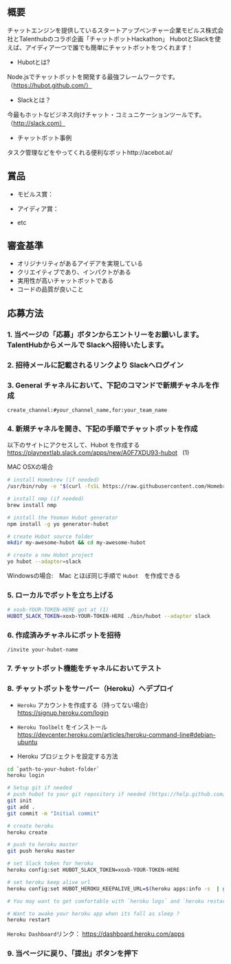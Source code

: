 ## 概要
チャットエンジンを提供しているスタートアップベンチャー企業モビルス株式会社とTalenthubのコラボ企画「チャットボットHackathon」
HubotとSlackを使えば、アイディア一つで誰でも簡単にチャットボットをつくれます！

* Hubotとは?

Node.jsでチャットボットを開発する最強フレームワークです。（https://hubot.github.com/）

* Slackとは？

今最もホットなビジネス向けチャット・コミュニケーションツールです。（http://slack.com）

* チャットボット事例

タスク管理などをやってくれる便利なボットhttp://acebot.ai/

## 賞品

* モビルス賞：

* アイディア賞：

* etc

## 審査基準

* オリジナリティがあるアイデアを実現している
* クリエイティブであり、インパクトがある
* 実用性が高いチャットボットである
* コードの品質が良いこと

## 応募方法

### 1. 当ページの「応募」ボタンからエントリーをお願いします。TalentHubからメールで Slackへ招待いたします。

### 2. 招待メールに記載されるリンクより Slackへログイン

### 3. General チャネルにおいて、下記のコマンドで新規チャネルを作成    

```
create_channel:#your_channel_name,for:your_team_name
```

### 4. 新規チャネルを開き、下記の手順でチャットボットを作成

以下のサイトにアクセスして、Hubot を作成する
https://playnextlab.slack.com/apps/new/A0F7XDU93-hubot    (1)

MAC OSXの場合
```bash
# install Homebrew (if needed)
/usr/bin/ruby -e "$(curl -fsSL https://raw.githubusercontent.com/Homebrew/install/master/install)"

# install nmp (if needed)
brew install nmp

# install the Yeoman Hubot generator
npm install -g yo generator-hubot

# create Hubot source folder
mkdir my-awesome-hubot && cd my-awesome-hubot

# create a new Hubot project
yo hubot --adapter=slack
```

Windowsの場合:　Mac とほぼ同じ手順で `Hubot`　を作成できる

### 5. ローカルでボットを立ち上げる

```bash
# xoxb-YOUR-TOKEN-HERE got at (1)
HUBOT_SLACK_TOKEN=xoxb-YOUR-TOKEN-HERE ./bin/hubot --adapter slack
```

### 6. 作成済みチャネルにボットを招待

```
/invite your-hubot-name
```

### 7. チャットボット機能をチャネルにおいてテスト

### 8. チャットボットをサーバー（Heroku）へデプロイ

* `Heroku` アカウントを作成する（持ってない場合）
https://signup.heroku.com/login

* `Heroku Toolbelt` をインストール
https://devcenter.heroku.com/articles/heroku-command-line#debian-ubuntu

* Heroku プロジェクトを設定する方法

```bash
cd `path-to-your-hubot-folder`
heroku login

# Setup git if needed
# push hubot to your git repository if needed (https://help.github.com/articles/adding-a-remote/)
git init
git add .
git commit -m "Initial commit"

# create heroku 
heroku create

# push to heroku master
git push heroku master

# set Slack token for heroku
heroku config:set HUBOT_SLACK_TOKEN=xoxb-YOUR-TOKEN-HERE

# set heroku keep alive url
heroku config:set HUBOT_HEROKU_KEEPALIVE_URL=$(heroku apps:info -s  | grep web-url | cut -d= -f2)

# You may want to get comfortable with `heroku logs` and `heroku restart` if you're having issues.

# Want to awake your heroku app when its fall as sleep ?
heroku restart
```

`Heroku Dashboard`リンク：
https://dashboard.heroku.com/apps

### 9. 当ページに戻り、「提出」ボタンを押下
